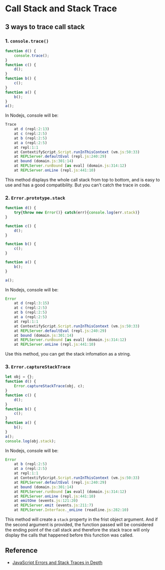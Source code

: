 # Call Stack and Stack Trace


## 3 ways to trace call stack
### 1. `console.trace()`
```js
function d() {
    console.trace();
}
function c() {
    d();
}
function b() {
    c();
}
function a() {
    b();
}
a();
```
In Nodejs, console will be:
```js
Trace
    at d (repl:2:13)
    at c (repl:2:5)
    at b (repl:2:5)
    at a (repl:2:5)
    at repl:1:1
    at ContextifyScript.Script.runInThisContext (vm.js:50:33)
    at REPLServer.defaultEval (repl.js:240:29)
    at bound (domain.js:301:14)
    at REPLServer.runBound [as eval] (domain.js:314:12)
    at REPLServer.onLine (repl.js:441:10)
```
This method displays the whole call stack from top to bottom, and is easy to use
 and has a good compatibility. But you can't catch the trace in code.

### 2. `Error.prototype.stack`
```js
function d() {
    try{throw new Error()} catch(err){console.log(err.stack)}
}

function c() {
    d();
}

function b() {
    c();
}

function a() {
    b();
}

a();
```
In Nodejs, console will be:
```js
Error
    at d (repl:3:15)
    at c (repl:2:5)
    at b (repl:2:5)
    at a (repl:2:5)
    at repl:1:1
    at ContextifyScript.Script.runInThisContext (vm.js:50:33)
    at REPLServer.defaultEval (repl.js:240:29)
    at bound (domain.js:301:14)
    at REPLServer.runBound [as eval] (domain.js:314:12)
    at REPLServer.onLine (repl.js:441:10)
```
Use this method, you can get the stack infomation as a string.

### 3. `Error.captureStackTrace`
```js
let obj = {};
function d() {
    Error.captureStackTrace(obj, c);
}
function c() {
    d();
}
function b() {
    c();
}
function a() {
    b();
}
a();
console.log(obj.stack);
```
In Nodejs, console will be:
```js
Error
    at b (repl:2:5)
    at a (repl:2:5)
    at repl:1:1
    at ContextifyScript.Script.runInThisContext (vm.js:50:33)
    at REPLServer.defaultEval (repl.js:240:29)
    at bound (domain.js:301:14)
    at REPLServer.runBound [as eval] (domain.js:314:12)
    at REPLServer.onLine (repl.js:441:10)
    at emitOne (events.js:121:20)
    at REPLServer.emit (events.js:211:7)
    at REPLServer.Interface._onLine (readline.js:282:10)
```
This method will create a `stack` property in the frist object argument. And if
the second argument is provided, the function passed will be considered the
ending point of the call stack and therefore the stack trace will only display
the calls that happened before this function was called.


## Reference
* [JavaScript Errors and Stack Traces in Depth](http://lucasfcosta.com/2017/02/17/JavaScript-Errors-and-Stack-Traces.html)
